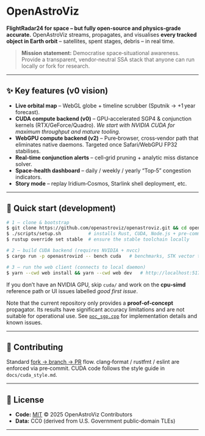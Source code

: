 # OpenAstroViz

**FlightRadar24 for space – but fully open‑source and physics‑grade accurate.**
OpenAstroViz streams, propagates, and visualises **every tracked object in Earth orbit** – satellites, spent stages, debris – in real time.

> **Mission statement:** Democratise space‑situational awareness.  Provide a transparent, vendor‑neutral SSA stack that anyone can run locally or fork for research.


---

## ✨  Key features (v0 vision)

* **Live orbital map** – WebGL globe + timeline scrubber (Sputnik → +1 year forecast).
* **CUDA compute backend (v0)** – GPU‑accelerated SGP4 & conjunction kernels (RTX/GeForce/Quadro).
  *We start with NVIDIA CUDA for maximum throughput and mature tooling.*
* **WebGPU compute backend (v2)** – Pure‑browser, cross‑vendor path that eliminates native daemons.  Targeted once Safari/WebGPU FP32 stabilises.
* **Real‑time conjunction alerts** – cell‑grid pruning + analytic miss distance solver.
* **Space‑health dashboard** – daily / weekly / yearly “Top‑5” congestion indicators.
* **Story mode** – replay Iridium‑Cosmos, Starlink shell deployment, etc.

---

## 🚀 Quick start (development)

```bash
# 1 – clone & bootstrap
$ git clone https://github.com/openastroviz/openastroviz.git && cd openastroviz
$ ./scripts/setup.sh          # installs Rust, CUDA, Node.js + pre‑commit hooks
$ rustup override set stable  # ensure the stable toolchain locally

# 2 – build CUDA backend (requires NVIDIA + nvcc)
$ cargo run -p openastrovizd -- bench cuda   # benchmarks, STK vector tests

# 3 – run the web client (connects to local daemon)
$ yarn --cwd web install && yarn --cwd web dev   # http://localhost:5173
```

If you don’t have an NVIDIA GPU, skip `cuda/` and work on the **cpu‑simd** reference path or UI issues labelled *good first issue*.

Note that the current repository only provides a **proof‑of‑concept** propagator.  Its results have significant accuracy limitations and are not suitable for operational use.  See [`poc_sgp.cpp`](poc_sgp.cpp) for implementation details and known issues.

---

## 🧩 Contributing

Standard [fork → branch → PR](CONTRIBUTING.md) flow.  clang‑format / rustfmt / eslint are enforced via pre‑commit.  CUDA code follows the style guide in `docs/cuda_style.md`.

---

## 📜 License

* **Code:** [MIT](LICENSE) © 2025 OpenAstroViz Contributors
* **Data:** CC0 (derived from U.S. Government public‑domain TLEs)

---
